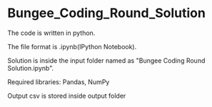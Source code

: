 # Bungee_Coding_Round_Solution

The code is written in python.

The file format is .ipynb(IPython Notebook).

Solution is inside the input folder named as "Bungee Coding Round Solution.ipynb".

Required libraries: Pandas, NumPy

Output csv is stored inside output folder
